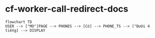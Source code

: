 # cf-worker-call-redirect-docs

```mermaid
flowchart TD
USER --> ["Mở"]PAGE --> PHONES --> [Có] --> PHONE_TS --> ["Dưới 4 tiếng] --> DISPLAY


```
